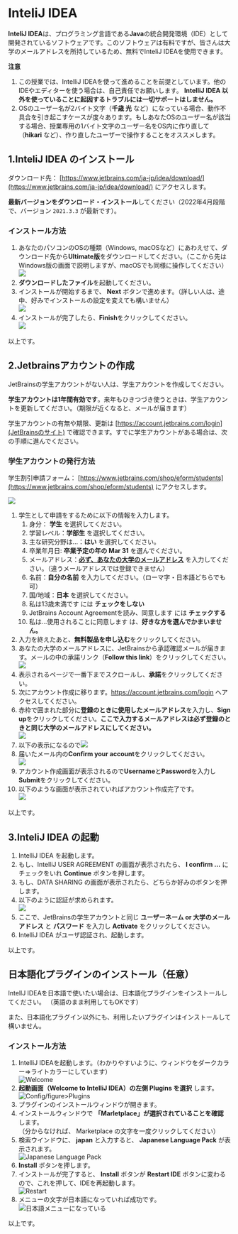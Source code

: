 # InteliJ IDEA

**InteliJ IDEA**は、プログラミング言語である**Java**の統合開発環境（IDE）として開発されているソフトウェアです。このソフトウェアは有料ですが、皆さんは大学のメールアドレスを所持しているため、無料でInteliJ IDEAを使用できます。

**注意**

1. この授業では、IntelliJ IDEAを使って進めることを前提としています。他のIDEやエディターを使う場合は、自己責任でお願いします。 **IntelliJ IDEA 以外を使っていることに起因するトラブルには一切サポートはしません。**
2. OSのユーザー名が2バイト文字（**千歳 光** など）になっている場合、動作不具合を引き起こすケースが度々あります。もしあなたOSのユーザー名が該当する場合、授業専用の1バイト文字のユーザー名をOS内に作り直して（**hikari** など）、作り直したユーザーで操作することをオススメします。

## 1.InteliJ IDEA のインストール

ダウンロード先： [https://www.jetbrains.com/ja-jp/idea/download/](https://www.jetbrains.com/ja-jp/idea/download/) にアクセスします。

**最新バージョンをダウンロード・インストール**してください（2022年4月段階で、バージョン `2021.3.3` が最新です）。

### インストール方法

1. あなたのパソコンのOSの種類（Windows, macOSなど）にあわえせて、ダウンロード先から**Ultimate版**をダウンロードしてください。（ここから先はWindows版の画面で説明しますが、macOSでも同様に操作してください）<br>![](fig/fig01.png)
2. **ダウンロードしたファイル**を起動してください。
3. インストールが開始するまで、 **Next** ボタンで進めます。（詳しい人は、途中、好みでインストールの設定を変えても構いません）<br>![](fig/fig02.png)
4. インストールが完了したら、**Finish**をクリックしてください。<br>![](fig/fig03.png)

以上です。

<div style="page-break-before:always"></div>

## 2.Jetbrainsアカウントの作成

JetBrainsの学生アカウントがない人は、学生アカウントを作成してください。

**学生アカウントは1年間有効です**。来年もひきつづき使うときは、学生アカウントを更新してください。（期限が近くなると、メールが届きます）

学生アカウントの有無や期限、更新は [https://account.jetbrains.com/login](JetBrainsのサイト) で確認できます。すでに学生アカウントがある場合は、次の手順に進んでください。

### 学生アカウントの発行方法

学生割引申請フォーム： [https://www.jetbrains.com/shop/eform/students](https://www.jetbrains.com/shop/eform/students) にアクセスします。

![](fig/fig04.png)

1. 学生として申請をするために以下の情報を入力します。
   1. 身分： **学生** を選択してください。
   2. 学習レベル：**学部生** を選択してください。
   3. 主な研究分野は...：**はい** を選択してください。
   4. 卒業年月日: **卒業予定の年の Mar 31** を選んでください。
   5. メールアドレス：<u>**必ず、あなたの大学のメールアドレス**</u> を入力してください。（違うメールアドレスでは登録できません）
   6. 名前：**自分の名前** を入力してください。（ローマ字・日本語どちらでも可）
   7. 国/地域：**日本** を選択してください。
   8. 私は13歳未満です には **チェックをしない**
   9. JetBrains Account Agreementを読み、同意します には **チェックする**
   10. 私は...使用されることに同意します は、**好きな方を選んでかまいません。**
2. 入力を終えたあと、**無料製品を申し込む**をクリックしてください。
3. あなたの大学のメールアドレスに、JetBrainsから承認確認メールが届きます。メールの中の承諾リンク（**Follow this link**）をクリックしてください。<br>![](fig/fig05.png)
4. 表示されるページで一番下までスクロールし、**承諾**をクリックしてください。
5. 次にアカウント作成に移ります。https://account.jetbrains.com/login へアクセスしてください。
6. 赤枠で囲まれた部分に**登録のときに使用したメールアドレス**を入力し、**Sign up**をクリックしてください。**ここで入力するメールアドレスは必ず登録のときと同じ大学のメールアドレスにしてください。**<br>![](fig/fig06.png)
7. 以下の表示になるので![](fig/fig07.png)
8. 届いたメール内の**Confirm your account**をクリックしてください。<br>![](fig/fig08.png)
9. アカウント作成画面が表示されるので**Username**と**Password**を入力し**Submit**をクリックしてください。
10. 以下のような画面が表示されていればアカウント作成完了です。<br>![](fig/fig09.png)

以上です。

<div style="page-break-before:always"></div>

## 3.InteliJ IDEA の起動

1. IntelliJ IDEA を起動します。
2. もし、IntelliJ USER AGREEMENT の画面が表示されたら、 **I confirm ...** にチェックをいれ **Continue** ボタンを押します。
3. もし、DATA SHARING の画面が表示されたら、どちらか好みのボタンを押します。
4. 以下のように認証が求められます。<br>![](fig/fig10.png)
5. ここで、JetBrainsの学生アカウントと同じ **ユーザーネーム or 大学のメールアドレス** と **パスワード** を入力し **Activate** をクリックしてください。
6. IntelliJ IDEA がユーザ認証され、起動します。

以上です。

## 日本語化プラグインのインストール（任意）

IntellJ IDEAを日本語で使いたい場合は、日本語化プラグインをインストールしてください。
（英語のまま利用してもOKです）

また、日本語化プラグイン以外にも、利用したいプラグインはインストールして構いません。

### インストール方法

1. IntelliJ IDEAを起動します。（わかりやすいように、ウィンドウをダークカラー⇒ライトカラーにしています）<br>![Welcome](fig/fig11.png)
2. **起動画面（Welcome to IntelliJ IDEA）の左側 Plugins を選択** します。<br>![Config/figure>Plugins](fig/fig12.png)
3. プラグインのインストールウィンドウが開きます。
4. インストールウィンドウで **「Marletplace」が選択されていることを確認** します。<br>（分からなければ、 Marketplace の文字を一度クリックしてください）
5. 検索ウインドウに、 **japan** と入力すると、 **Japanese Language Pack** が表示されます。<br>![Japanese Language Pack](fig/fig13.png)
6. **Install** ボタンを押します。
7. インストールが完了すると、 **Install** ボタンが **Restart IDE** ボタンに変わるので、これを押して、IDEを再起動します。<br>![Restart](fig/fig14.png)
8. メニューの文字が日本語になっていれば成功です。<br>![日本語メニューになっている](fig/fig15.png)

以上です。